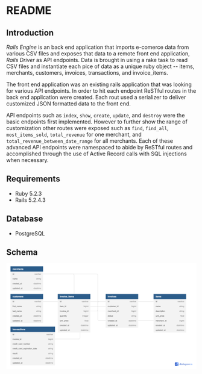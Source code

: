 # README

## Introduction

*Rails Engine* is an back end application that imports e-comerce data from various CSV files and exposes that data to a remote front end application, *Rails Driver* as API endpoints. Data is brought in using a rake task to read CSV files and instantiate each pice of data as a unique ruby object -- items, merchants, customers, invoices, transactions, and invoice_items. 

The front end application was an existing rails application that was looking for various API endpoints. In order to hit each endpoint ReSTful routes in the back end application were created. Each rout used a serializer to deliver customized JSON formatted data to the front end. 

API endpoints such as `index`, `show`, `create`, `update`, and `destroy` were the basic endpoints first implemented. However to further show the range of customization other routes were exposed such as `find`, `find_all`, `most_items_sold`, `total_revenue` for one merchant, and `total_revenue_between_date_range` for all merchants. Each of these advanced API endpoints were namespaced to abide by ReSTful routes and accomplished through the use of Active Record calls with SQL injections when necessary. 

## Requirements
* Ruby 5.2.3
* Rails 5.2.4.3

## Database
* PostgreSQL

## Schema
![Schema](./schema_img.png)


